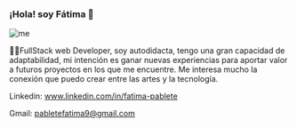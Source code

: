 ### ¡Hola! soy Fátima 👋

<!--![me](https://user-images.githubusercontent.com/98347096/219447490-b0555a4f-0d19-440f-8d90-6006ae4c3bf1.jpg) -->
![me](https://user-images.githubusercontent.com/98347096/219450099-122f3442-cca6-4dff-956f-514616e2ee8b.gif)

🐱‍🚀FullStack web Developer, soy autodidacta, tengo una gran capacidad de adaptabilidad, mi intención es ganar nuevas experiencias para aportar valor a futuros proyectos
en los que me encuentre. Me interesa mucho la conexión que puedo crear entre las artes y la tecnología.

Linkedin: www.linkedin.com/in/fatima-pablete

Gmail: pabletefatima9@gmail.com






<!--
**pabletefatimarocio/pabletefatimarocio** is a ✨ _special_ ✨ repository because its `README.md` (this file) appears on your GitHub profile.

Here are some ideas to get you started:

- 🔭 I’m currently working on ...
- 🌱 I’m currently learning ...
- 👯 I’m looking to collaborate on ...
- 🤔 I’m looking for help with ...
- 💬 Ask me about ...
- 📫 How to reach me: ...
- 😄 Pronouns: ...
- ⚡ Fun fact: ...
-->
